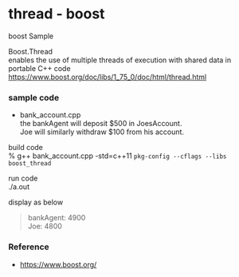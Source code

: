 thread - boost
===============

boost Sample <br/>


Boost.Thread <br/>
 enables the use of multiple threads of execution with shared data in portable C++ code <br/>
https://www.boost.org/doc/libs/1_75_0/doc/html/thread.html <br/>


### sample code <br/>
- bank_account.cpp <br/>
the bankAgent will deposit $500 in JoesAccount. <br/>
Joe will similarly withdraw $100 from his account. <br/>


build code <br/>
% g++ bank_account.cpp  -std=c++11 `pkg-config --cflags --libs boost_thread` <br/>

run code  <br/>
 ./a.out <br/>

display as below <br/>
 > bankAgent: 4900 <br/>
 > Joe: 4800 <br/>


### Reference <br/>
- https://www.boost.org/

